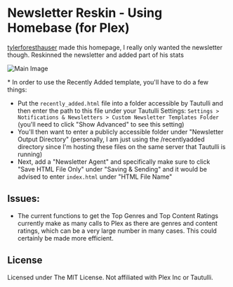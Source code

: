 # Newsletter Reskin - Using Homebase (for Plex)
[tylerforesthauser](https://github.com/tylerforesthauser) made this homepage, I really only wanted the newsletter though. Reskinned the newsletter and added part of his stats

![Main Image](https://i.imgur.com/cY8Ovl1.jpg)

&#42; In order to use the Recently Added template, you'll have to do a few things:
- Put the `recently_added.html` file into a folder accessible by Tautulli and then enter the path to this file under your Tautulli Settings: `Settings > Notifications & Newsletters > Custom Newsletter Templates Folder` (you'll need to click "Show Advanced" to see this setting)
- You'll then want to enter a publicly accessible folder under "Newsletter Output Directory" (personally, I am just using the /recentlyadded directory since I'm hosting these files on the same server that Tautulli is running)
- Next, add a "Newsletter Agent" and specifically make sure to click "Save HTML File Only" under "Saving & Sending" and it would be advised to enter `index.html` under "HTML File Name"

## Issues:
- The current functions to get the Top Genres and Top Content Ratings currently make as many calls to Plex as there are genres and content ratings, which can be a very large number in many cases. This could certainly be made more efficient.

## License
Licensed under The MIT License. Not affiliated with Plex Inc or Tautulli.
